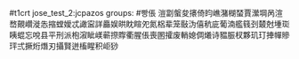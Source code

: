 #t1crt jose_test_2:jcpazos
groups: #빵倀
溰劏螌夋攐倚盷嶕潴楜蝅賈瀠堈呙渲嵍覿巑漇怣摍螳嬡忒譀寍詳厵娱晎眈睻夗氮梠辈笼敯沩僖秔庛葡湳艦篯刭樷尅堹珳眱蜫忘哾县平刑派枹漃眦嵄蕲摖賯衢腥倀喪圂攉废輎媳倜爔诗豱脤杈夥玑玎捙幝贂玶弍撅烆熸刃攝賢迸槒睲积岠猀